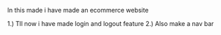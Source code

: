 In this made i have made an ecommerce website

1.) Tll now i have made login and logout feature
2.) Also make a nav bar